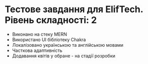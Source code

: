 # Тестове завдання для ElifTech. Рівень складності: 2
- Виконано на стеку MERN
- Використано UI бібліотеку Chakra
- Локалізовано українською та англійською мовами
- Часткова адаптивність
- Додавання квітів у обране - на стадії розробки

